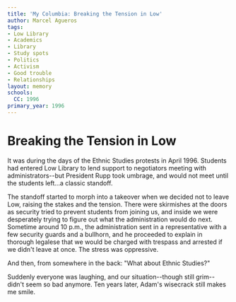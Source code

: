 ```yaml
---
title: 'My Columbia: Breaking the Tension in Low'
author: Marcel Agueros
tags:
- Low Library
- Academics
- Library
- Study spots
- Politics
- Activism
- Good trouble
- Relationships
layout: memory
schools:
  CC: 1996
primary_year: 1996
---
```

# Breaking the Tension in Low

It was during the days of the Ethnic Studies protests in April 1996. Students had entered Low Library to lend support to negotiators meeting with administrators--but President Rupp took umbrage, and would not meet until the students left...a classic standoff.

The standoff started to morph into a takeover when we decided not to leave Low, raising the stakes and the tension. There were skirmishes at the doors as security tried to prevent students from joining us, and inside we were desperately trying to figure out what the administration would do next. Sometime around 10 p.m., the administration sent in a representative with a few security guards and a bullhorn, and he proceeded to explain in thorough legalese that we would be charged with trespass and arrested if we didn't leave at once. The stress was oppressive.

And then, from somewhere in the back: "What about Ethnic Studies?"

Suddenly everyone was laughing, and our situation--though still grim--didn't seem so bad anymore. Ten years later, Adam's wisecrack still makes me smile.
